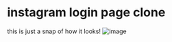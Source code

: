 # instagram login page clone
this is just a snap of how it looks!
![image](https://github.com/Samruddhidevkar/instagram-clone/assets/114135827/d7fdae4f-fea5-4521-a035-9b8009bdb3fa)

